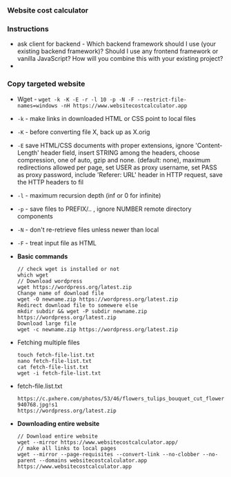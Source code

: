 ### Website cost calculator

### Instructions
 - ask client for backend - Which backend framework should I use (your existing backend framework)? Should I use any frontend framework or vanilla JavaScript? How will you combine this with your existing project?
 - 

### Copy targeted website

- Wget - `wget -k -K -E -r -l 10 -p -N -F --restrict-file-names=windows -nH https://www.websitecostcalculator.app`
- `-k` - make links in downloaded HTML or CSS point to local files
- `-K` - before converting file X, back up as X.orig
- `-E` save HTML/CSS documents with proper extensions, ignore 'Content-Length' header field, insert STRING among the headers, choose compression, one of auto, gzip and none. (default: none), maximum redirections allowed per page, set USER as proxy username, set PASS as proxy password, include 'Referer: URL' header in HTTP request, save the HTTP headers to fil
- `-l` - maximum recursion depth (inf or 0 for infinite)
- `-p` - save files to PREFIX/.. , ignore NUMBER remote directory components
- `-N` - don't re-retrieve files unless newer than local
- `-F` - treat input file as HTML

- **Basic commands**
  ```
  // check wget is installed or not
  which wget
  // Download wordpress
  wget https://wordpress.org/latest.zip
  Change name of download file
  wget -O newname.zip https://wordpress.org/latest.zip
  Redirect download file to somewere else
  mkdir subdir && wget -P subdir newname.zip https://wordpress.org/latest.zip
  Download large file
  wget -c newname.zip https://wordpress.org/latest.zip
  ```
- Fetching multiple files
  ```
  touch fetch-file-list.txt
  nano fetch-file-list.txt
  cat fetch-file-list.txt
  wget -i fetch-file-list.txt
  ```
- fetch-file.list.txt
  ```
  https://c.pxhere.com/photos/53/46/flowers_tulips_bouquet_cut_flowers_colorful_color_plant_violet-940768.jpg!s1
  https://wordpress.org/latest.zip
  ```
- **Downloading entire website**

  ```
  // Download entire website
  wget --mirror https://www.websitecostcalculator.app/
  // make all links to local pages
  wget --mirror --page-requisites --convert-link --no-clobber --no-parent --domains websitecostcalculator.app https://www.websitecostcalculator.app
  ```
